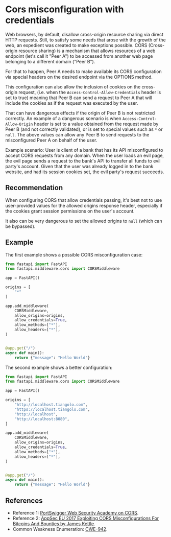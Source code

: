 # Cors misconfiguration with credentials
Web browsers, by default, disallow cross-origin resource sharing via direct HTTP requests. Still, to satisfy some needs that arose with the growth of the web, an expedient was created to make exceptions possible. CORS (Cross-origin resource sharing) is a mechanism that allows resources of a web endpoint (let's call it "Peer A") to be accessed from another web page belonging to a different domain ("Peer B").

For that to happen, Peer A needs to make available its CORS configuration via special headers on the desired endpoint via the OPTIONS method.

This configuration can also allow the inclusion of cookies on the cross-origin request, (i.e. when the `Access-Control-Allow-Credentials` header is set to true) meaning that Peer B can send a request to Peer A that will include the cookies as if the request was executed by the user.

That can have dangerous effects if the origin of Peer B is not restricted correctly. An example of a dangerous scenario is when `Access-Control-Allow-Origin` header is set to a value obtained from the request made by Peer B (and not correctly validated), or is set to special values such as `*` or `null`. The above values can allow any Peer B to send requests to the misconfigured Peer A on behalf of the user.

Example scenario: User is client of a bank that has its API misconfigured to accept CORS requests from any domain. When the user loads an evil page, the evil page sends a request to the bank's API to transfer all funds to evil party's account. Given that the user was already logged in to the bank website, and had its session cookies set, the evil party's request succeeds.


## Recommendation
When configuring CORS that allow credentials passing, it's best not to use user-provided values for the allowed origins response header, especially if the cookies grant session permissions on the user's account.

It also can be very dangerous to set the allowed origins to `null` (which can be bypassed).


## Example
The first example shows a possible CORS misconfiguration case:


```python
from fastapi import FastAPI
from fastapi.middleware.cors import CORSMiddleware

app = FastAPI()

origins = [
    "*"
]

app.add_middleware(
    CORSMiddleware,
    allow_origins=origins,
    allow_credentials=True,
    allow_methods=["*"],
    allow_headers=["*"],
)


@app.get("/")
async def main():
    return {"message": "Hello World"}
```
The second example shows a better configuration:


```python
from fastapi import FastAPI
from fastapi.middleware.cors import CORSMiddleware

app = FastAPI()

origins = [
    "http://localhost.tiangolo.com",
    "https://localhost.tiangolo.com",
    "http://localhost",
    "http://localhost:8080",
]

app.add_middleware(
    CORSMiddleware,
    allow_origins=origins,
    allow_credentials=True,
    allow_methods=["*"],
    allow_headers=["*"],
)


@app.get("/")
async def main():
    return {"message": "Hello World"}
```

## References
* Reference 1: [PortSwigger Web Security Academy on CORS](https://portswigger.net/web-security/cors).
* Reference 2: [AppSec EU 2017 Exploiting CORS Misconfigurations For Bitcoins And Bounties by James Kettle](https://www.youtube.com/watch?v=wgkj4ZgxI4c).
* Common Weakness Enumeration: [CWE-942](https://cwe.mitre.org/data/definitions/942.html).
